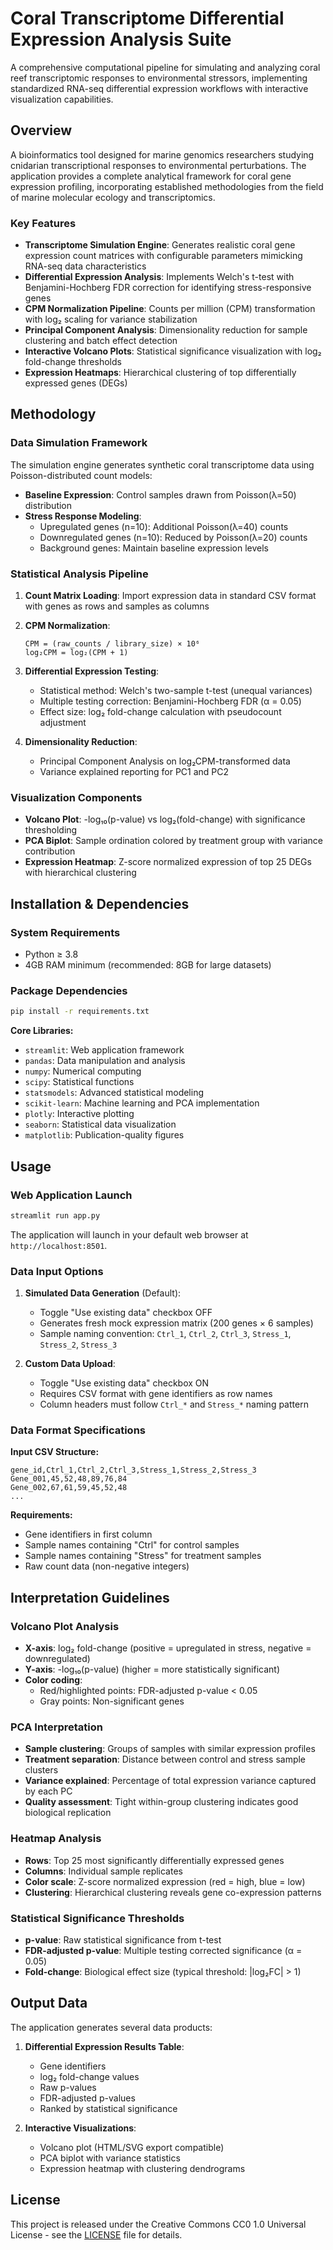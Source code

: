 # Coral Transcriptome Differential Expression Analysis Suite

A comprehensive computational pipeline for simulating and analyzing coral reef transcriptomic responses to environmental stressors, implementing standardized RNA-seq differential expression workflows with interactive visualization capabilities.

## Overview

A bioinformatics tool designed for marine genomics researchers studying cnidarian transcriptional responses to environmental perturbations. The application provides a complete analytical framework for coral gene expression profiling, incorporating established methodologies from the field of marine molecular ecology and transcriptomics.

### Key Features

- **Transcriptome Simulation Engine**: Generates realistic coral gene expression count matrices with configurable parameters mimicking RNA-seq data characteristics
- **Differential Expression Analysis**: Implements Welch's t-test with Benjamini-Hochberg FDR correction for identifying stress-responsive genes
- **CPM Normalization Pipeline**: Counts per million (CPM) transformation with log₂ scaling for variance stabilization
- **Principal Component Analysis**: Dimensionality reduction for sample clustering and batch effect detection
- **Interactive Volcano Plots**: Statistical significance visualization with log₂ fold-change thresholds
- **Expression Heatmaps**: Hierarchical clustering of top differentially expressed genes (DEGs)

## Methodology

### Data Simulation Framework

The simulation engine generates synthetic coral transcriptome data using Poisson-distributed count models:

- **Baseline Expression**: Control samples drawn from Poisson(λ=50) distribution
- **Stress Response Modeling**: 
  - Upregulated genes (n=10): Additional Poisson(λ=40) counts
  - Downregulated genes (n=10): Reduced by Poisson(λ=20) counts
  - Background genes: Maintain baseline expression levels

### Statistical Analysis Pipeline

1. **Count Matrix Loading**: Import expression data in standard CSV format with genes as rows and samples as columns
2. **CPM Normalization**: 
   ```
   CPM = (raw_counts / library_size) × 10⁶
   log₂CPM = log₂(CPM + 1)
   ```
3. **Differential Expression Testing**:
   - Statistical method: Welch's two-sample t-test (unequal variances)
   - Multiple testing correction: Benjamini-Hochberg FDR (α = 0.05)
   - Effect size: log₂ fold-change calculation with pseudocount adjustment

4. **Dimensionality Reduction**:
   - Principal Component Analysis on log₂CPM-transformed data
   - Variance explained reporting for PC1 and PC2

### Visualization Components

- **Volcano Plot**: -log₁₀(p-value) vs log₂(fold-change) with significance thresholding
- **PCA Biplot**: Sample ordination colored by treatment group with variance contribution
- **Expression Heatmap**: Z-score normalized expression of top 25 DEGs with hierarchical clustering

## Installation & Dependencies

### System Requirements
- Python ≥ 3.8
- 4GB RAM minimum (recommended: 8GB for large datasets)

### Package Dependencies
```bash
pip install -r requirements.txt
```

**Core Libraries:**
- `streamlit`: Web application framework
- `pandas`: Data manipulation and analysis
- `numpy`: Numerical computing
- `scipy`: Statistical functions
- `statsmodels`: Advanced statistical modeling
- `scikit-learn`: Machine learning and PCA implementation
- `plotly`: Interactive plotting
- `seaborn`: Statistical data visualization
- `matplotlib`: Publication-quality figures

## Usage

### Web Application Launch
```bash
streamlit run app.py
```

The application will launch in your default web browser at `http://localhost:8501`.

### Data Input Options

1. **Simulated Data Generation** (Default):
   - Toggle "Use existing data" checkbox OFF
   - Generates fresh mock expression matrix (200 genes × 6 samples)
   - Sample naming convention: `Ctrl_1`, `Ctrl_2`, `Ctrl_3`, `Stress_1`, `Stress_2`, `Stress_3`

2. **Custom Data Upload**:
   - Toggle "Use existing data" checkbox ON
   - Requires CSV format with gene identifiers as row names
   - Column headers must follow `Ctrl_*` and `Stress_*` naming pattern

### Data Format Specifications

**Input CSV Structure:**
```
gene_id,Ctrl_1,Ctrl_2,Ctrl_3,Stress_1,Stress_2,Stress_3
Gene_001,45,52,48,89,76,84
Gene_002,67,61,59,45,52,48
...
```

**Requirements:**
- Gene identifiers in first column
- Sample names containing "Ctrl" for control samples
- Sample names containing "Stress" for treatment samples
- Raw count data (non-negative integers)

## Interpretation Guidelines

### Volcano Plot Analysis
- **X-axis**: log₂ fold-change (positive = upregulated in stress, negative = downregulated)
- **Y-axis**: -log₁₀(p-value) (higher = more statistically significant)
- **Color coding**: 
  - Red/highlighted points: FDR-adjusted p-value < 0.05
  - Gray points: Non-significant genes

### PCA Interpretation
- **Sample clustering**: Groups of samples with similar expression profiles
- **Treatment separation**: Distance between control and stress sample clusters
- **Variance explained**: Percentage of total expression variance captured by each PC
- **Quality assessment**: Tight within-group clustering indicates good biological replication

### Heatmap Analysis
- **Rows**: Top 25 most significantly differentially expressed genes
- **Columns**: Individual sample replicates
- **Color scale**: Z-score normalized expression (red = high, blue = low)
- **Clustering**: Hierarchical clustering reveals gene co-expression patterns

### Statistical Significance Thresholds
- **p-value**: Raw statistical significance from t-test
- **FDR-adjusted p-value**: Multiple testing corrected significance (α = 0.05)
- **Fold-change**: Biological effect size (typical threshold: |log₂FC| > 1)

## Output Data

The application generates several data products:

1. **Differential Expression Results Table**:
   - Gene identifiers
   - log₂ fold-change values
   - Raw p-values
   - FDR-adjusted p-values
   - Ranked by statistical significance

2. **Interactive Visualizations**:
   - Volcano plot (HTML/SVG export compatible)
   - PCA biplot with variance statistics
   - Expression heatmap with clustering dendrograms

## License

This project is released under the Creative Commons CC0 1.0 Universal License - see the [LICENSE](LICENSE) file for details.

